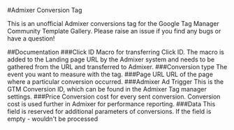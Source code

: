 #Admixer Conversion Tag

This is an unofficial Admixer conversions tag for the Google Tag Manager Community Template Gallery. Please raise an issue if you find any bugs or have a question!

##Documentation
###Сlick ID 
Macro for transferring Click ID. The macro is added to the Landing page URL by the Admixer system and needs to be gathered from the URL and transferred to Admixer.
###Conversion type
The event you want to measure with the tag. 
###Page URL
URL of the page where a particular conversion occurred. 
###Admixer Ad Trigger 
This is the GTM Conversion ID, which can be found in the Admixer Tag manager settings.
###Price
Conversion cost for every sent conversion. Conversion cost is used further in Admixer for performance reporting.
###Data
This field is reserved for additional parameters of conversions. If the field is empty - wouldn't be processed
